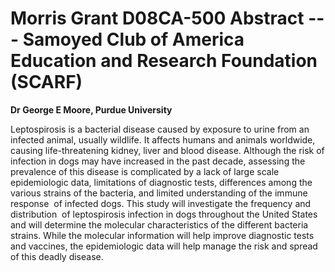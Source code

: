 
Morris Grant D08CA-500 Abstract ---  Samoyed Club of America Education and Research Foundation (SCARF)
=====================================================================================================

**Dr George E Moore, Purdue University**

Leptospirosis is a bacterial disease caused by exposure to urine from an
infected animal, usually wildlife. It affects humans and animals
worldwide, causing life-threatening kidney, liver and blood disease.
Although the risk of infection in dogs may have increased in the past
decade, assessing the prevalence of this disease is complicated by a
lack of large scale epidemiologic data, limitations of diagnostic tests,
differences among the various strains of the bacteria, and limited
understanding of the immune response  of infected dogs. This study will
investigate the frequency and distribution  of leptospirosis infection
in dogs throughout the United States and will determine the molecular
characteristics of the different bacteria strains. While the molecular
information will help improve diagnostic tests and vaccines, the
epidemiologic data will help manage the risk and spread of this deadly
disease.
